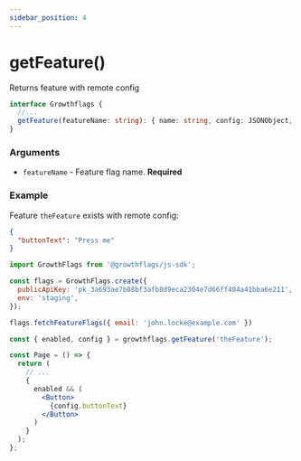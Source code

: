 ```yaml
---
sidebar_position: 4
---
```


# getFeature()

Returns feature with remote config
```ts
interface Growthflags {
  //...
  getFeature(featureName: string): { name: string, config: JSONObject, enabled: boolean }
}
```

### Arguments

- `featureName` - Feature flag name. **Required**

### Example

Feature `theFeature` exists with remote config:
```JSON
{
  "buttonText": "Press me"
}
```

```jsx
import GrowthFlags from '@growthflags/js-sdk';

const flags = GrowthFlags.create({
  publicApiKey: 'pk_3a693ae7b88bf3afb8d9eca2304e7d66ff484a41bba6e211',
  env: 'staging',
});

flags.fetchFeatureFlags({ email: 'john.locke@example.com' })

const { enabled, config } = growthflags.getFeature('theFeature');

const Page = () => {
  return (
    // ...    
    {
      enabled && (
        <Button>
          {config.buttonText}
        </Button>
      )
    }
  );
};

```